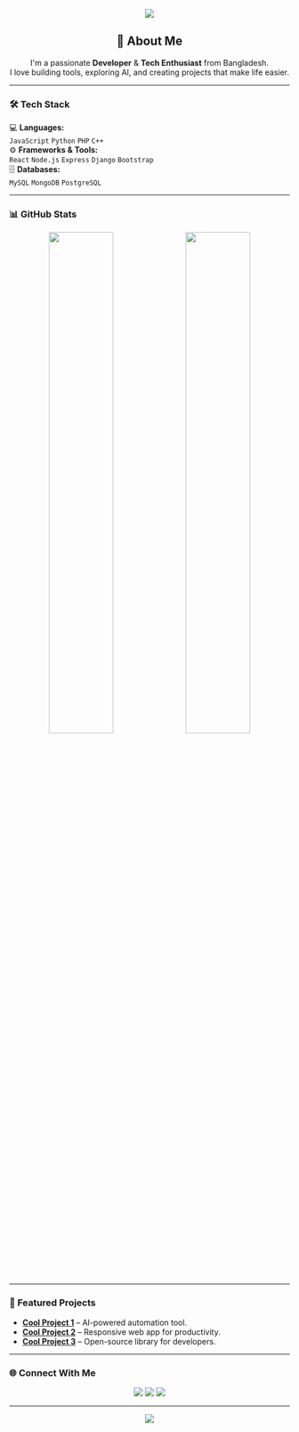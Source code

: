 <!-- Banner / Header -->
<p align="center">
  <img src="https://capsule-render.vercel.app/api?type=waving&color=gradient&height=200&section=header&text=Hey%20👋%2C%20I'm%20Nafich!&fontSize=50&fontAlignY=35&animation=fadeIn" />
</p>

<!-- Short intro -->
<h2 align="center">🚀 About Me</h2>
<p align="center">
  I'm a passionate <b>Developer</b> & <b>Tech Enthusiast</b> from Bangladesh.<br>
  I love building tools, exploring AI, and creating projects that make life easier.
</p>

---

### 🛠 Tech Stack  
💻 **Languages:**  
`JavaScript` `Python` `PHP` `C++`  
⚙ **Frameworks & Tools:**  
`React` `Node.js` `Express` `Django` `Bootstrap`  
🗄 **Databases:**  
`MySQL` `MongoDB` `PostgreSQL`  

---

### 📊 GitHub Stats  
<p align="center">
  <img width="48%" src="https://github-readme-stats.vercel.app/api?username=Nafich-Shikdar&show_icons=true&theme=tokyonight" />
  <img width="48%" src="https://github-readme-streak-stats.herokuapp.com/?user=Nafich-Shikdar&theme=tokyonight" />
</p>

---

### 🚀 Featured Projects  
- [**Cool Project 1**](https://github.com/Nafich-Shikdar/PROJECT1) – AI-powered automation tool.  
- [**Cool Project 2**](https://github.com/Nafich-Shikdar/PROJECT2) – Responsive web app for productivity.  
- [**Cool Project 3**](https://github.com/Nafich-Shikdar/PROJECT3) – Open-source library for developers.  

---

### 🌐 Connect With Me  
<p align="center">
  <a href="https://linkedin.com/in/YOUR_LINKEDIN"><img src="https://img.shields.io/badge/LinkedIn-%230077B5.svg?style=for-the-badge&logo=linkedin&logoColor=white"/></a>
  <a href="https://twitter.com/YOUR_TWITTER"><img src="https://img.shields.io/badge/Twitter-%231DA1F2.svg?style=for-the-badge&logo=twitter&logoColor=white"/></a>
  <a href="mailto:YOUR_EMAIL"><img src="https://img.shields.io/badge/Email-D14836?style=for-the-badge&logo=gmail&logoColor=white"/></a>
</p>

---

<!-- Footer -->
<p align="center">
  <img src="https://capsule-render.vercel.app/api?type=waving&color=gradient&height=120&section=footer"/>
</p>
